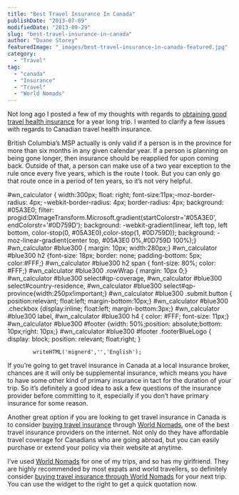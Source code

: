 ```yaml
---
title: "Best Travel Insurance In Canada"
publishDate: "2013-07-09"
modifiedDate: "2013-09-29"
slug: "best-travel-insurance-in-canada"
author: "Duane Storey"
featuredImage: "_images/best-travel-insurance-in-canada-featured.jpg"
category:
  - "Travel"
tag:
  - "canada"
  - "Insurance"
  - "Travel"
  - "World Nomads"
---
```


Not long ago I posted a few of my thoughts with regards to [obtaining good travel health insurance](/tips/travel/buy-travel-health-insurance/) for a year long trip. I wanted to clarify a few issues with regards to Canadian travel health insurance.

British Columbia’s MSP actually is only valid if a person is in the province for more than six months in any given calendar year. If a person is planning on being gone longer, then insurance should be reapplied for upon coming back. Outside of that, a person can make use of a two year exception to the rule once every five years, which is the route I took. But you can only go that route once in a period of ten years, so it’s not very helpful.


#wn_calculator { width:300px; float: right; font-size:11px;-moz-border-radius: 4px; -webkit-border-radius: 4px; border-radius: 4px; background: #05A3E0; filter: progid:DXImageTransform.Microsoft.gradient(startColorstr='#05A3E0', endColorstr='#0D759D'); background: -webkit-gradient(linear, left top, left bottom, color-stop(0, #05A3E0),color-stop(1, #0D759D)); background: -moz-linear-gradient(center top, #05A3E0 0%,#0D759D 100%);}
#wn_calculator #blue300 { margin: 10px; width:280px;}
#wn_calculator #blue300 h2 {font-size: 18px; border: none; padding-bottom: 5px; color:#FFF;}
#wn_calculator #blue300 h2 span { font-size: 80%; color: #FFF;}
#wn_calculator #blue300 .rowWrap { margin: 10px 0;}
#wn_calculator #blue300 select#qp-coverage, #wn_calculator #blue300 select#country-residence, #wn_calculator #blue300 select#qp-province{width:250px!important;}
#wn_calculator #blue300 .submit.button { position:relevant; float:left; margin-bottom:10px;}
#wn_calculator #blue300 .checkbox {display:inline; float:left; margin-bottom:3px;}
#wn_calculator #blue300 label, #wn_calculator #blue300 h4 { color: #FFF; font-size: 11px;}
#wn_calculator #blue300 #footer {width: 50%;position: absolute;bottom: 10px;right: 10px;}
#wn_calculator #blue300 #footer .footerBlueLogo { display: block; position: relevant; float:right; }
  
			writeHTML('mignerd','','English');
		 



If you’re going to get travel insurance in Canada at a local insurance broker, chances are it will only be supplemental insurance, which means you have to have some other kind of primary insurance in tact for the duration of your trip. So it’s definitely a good idea to ask a few questions of the insurance provider before committing to it, especially if you don’t have primary insurance for some reason.

Another great option if you are looking to get travel insurance in Canada is to consider [buying travel insurance](/tips/travel/buy-travel-health-insurance/) through [World Nomads](http://www.worldnomads.com/af.aspx?affiliate=mignerd&subid=canada), one of the best travel insurance providers on the internet. Not only do they have affordable travel coverage for Canadians who are going abroad, but you can easily purchase or extend your policy via their website at anytime.

I’ve used [World Nomads](http://www.worldnomads.com/af.aspx?affiliate=mignerd&subid=canada) for one of my trips, and so has my girlfriend. They are highly recommended by most expats and world travellers, so definitely consider [buying travel insurance through World Nomads](http://www.worldnomads.com/af.aspx?affiliate=mignerd&subid=canada) for your next trip. You can use the widget to the right to get a quick quotation now.